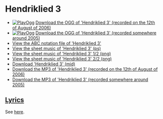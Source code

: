 # Hendriklied 3

* [![PlayOgg](http://static.fsf.org/playogg/Play_ogg_80x15.png "I support PlayOgg!")](http://playogg.org) [Download the OGG of 'Hendriklied 3' (recorded on the 12th of August of 2006)](http://www.richelbilderbeek.nl/CD06_08Hendriklied3_20060812.ogg)
* [![PlayOgg](http://static.fsf.org/playogg/Play_ogg_80x15.png "I support PlayOgg!")](http://playogg.org) [Download the OGG of 'Hendriklied 3' (recorded somewhere around 2005)](http://www.richelbilderbeek.nl/CD05_08Hendriklied3.ogg)
* [View the ABC notation file of 'Hendriklied 3'](13_hendriklied_3.abc)
* [View the sheet music of 'Hendriklied 3' (ps)](13_hendriklied_3.ps)
* [View the sheet music of 'Hendriklied 3' 1/2 (png)](13_hendriklied_3-0.png)
* [View the sheet music of 'Hendriklied 3' 2/2 (png)](13_hendriklied_3-1.png)
* [Download 'Hendriklied 3' (mid)](http://www.richelbilderbeek.nl/SongHendriklied3.mid)
* [Download the MP3 of 'Hendriklied 3' (recorded on the 12th of August of 2006)](http://www.richelbilderbeek.nl/CD06_08Hendriklied3_20060812.mp3)
* [Download the MP3 of 'Hendriklied 3' (recorded somewhere around 2005)](http://www.richelbilderbeek.nl/CD05_08Hendriklied3.mp3)

## [Lyrics](13_hendriklied_3.txt)

See [here](13_hendriklied_3.txt).
